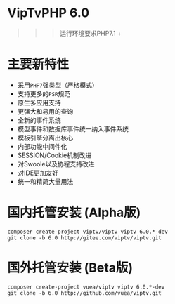 VipTvPHP 6.0
===============

>>> 运行环境要求PHP7.1 + 

# 主要新特性

* 采用`PHP7`强类型（严格模式）
* 支持更多的`PSR`规范
* 原生多应用支持
* 更强大和易用的查询
* 全新的事件系统
* 模型事件和数据库事件统一纳入事件系统
* 模板引擎分离出核心
* 内部功能中间件化
* SESSION/Cookie机制改进
* 对Swoole以及协程支持改进
* 对IDE更加友好
* 统一和精简大量用法


# 国内托管安装 (Alpha版)
~~~
composer create-project viptv/viptv viptv 6.0.*-dev
git clone -b 6.0 http://gitee.com/viptv/viptv.git
~~~
 # 国外托管安装 (Beta版)
~~~
composer create-project vuea/viptv viptv 6.0.*-dev
git clone -b 6.0 http://github.com/vuea/viptv.git
~~~
 

